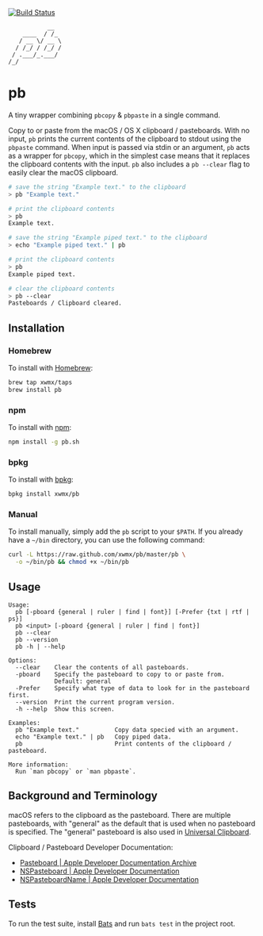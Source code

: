 <a href="https://github.com/xwmx/nb/actions" rel="nofollow">
  <img  src="https://img.shields.io/github/actions/workflow/status/xwmx/pb/tests.yml?branch=master"
        alt="Build Status"
        style="max-width:100%;">
</a>

```text
           __
    ____  / /_
   / __ \/ __ \
  / /_/ / /_/ /
 / .___/_.___/
/_/
```

# pb

A tiny wrapper combining `pbcopy` &amp; `pbpaste` in a single command.

Copy to or paste from the macOS / OS X clipboard / pasteboards. With no
input, `pb` prints the current contents of the clipboard to stdout using the
`pbpaste` command. When input is passed via stdin or an argument, `pb` acts as
a wrapper for `pbcopy`, which in the simplest case means that it replaces the
clipboard contents with the input. `pb` also includes a `pb --clear` flag
to easily clear the macOS clipboard.

```bash
# save the string "Example text." to the clipboard
> pb "Example text."

# print the clipboard contents
> pb
Example text.

# save the string "Example piped text." to the clipboard
> echo "Example piped text." | pb

# print the clipboard contents
> pb
Example piped text.

# clear the clipboard contents
> pb --clear
Pasteboards / Clipboard cleared.
```

## Installation

### Homebrew

To install with [Homebrew](http://brew.sh/):

```bash
brew tap xwmx/taps
brew install pb
```

### npm

To install with [npm](https://www.npmjs.com/package/pb.sh):

```bash
npm install -g pb.sh
```

### bpkg

To install with [bpkg](http://www.bpkg.io/):

```bash
bpkg install xwmx/pb
```

### Manual

To install manually, simply add the `pb` script to your `$PATH`. If
you already have a `~/bin` directory, you can use the following command:

```bash
curl -L https://raw.github.com/xwmx/pb/master/pb \
  -o ~/bin/pb && chmod +x ~/bin/pb
```

## Usage

```text
Usage:
  pb [-pboard {general | ruler | find | font}] [-Prefer {txt | rtf | ps}]
  pb <input> [-pboard {general | ruler | find | font}]
  pb --clear
  pb --version
  pb -h | --help

Options:
  --clear    Clear the contents of all pasteboards.
  -pboard    Specify the pasteboard to copy to or paste from.
             Default: general
  -Prefer    Specify what type of data to look for in the pasteboard first.
  --version  Print the current program version.
  -h --help  Show this screen.

Examples:
  pb "Example text."          Copy data specied with an argument.
  echo "Example text." | pb   Copy piped data.
  pb                          Print contents of the clipboard / pasteboard.

More information:
  Run `man pbcopy` or `man pbpaste`.
```

## Background and Terminology

macOS refers to the clipboard as the pasteboard. There are multiple
pasteboards, with "general" as the default that is used when no
pasteboard is specified. The "general" pasteboard is also used in
[Universal Clipboard](https://support.apple.com/en-us/HT209460).

Clipboard / Pasteboard Developer Documentation:
- [Pasteboard | Apple Developer Documentation Archive
  ](https://developer.apple.com/library/archive/documentation/General/Devpedia-CocoaApp-MOSX/Pasteboard.html)
- [NSPasteboard | Apple Developer Documentation
  ](https://developer.apple.com/documentation/appkit/nspasteboard#//apple_ref/doc/c_ref/NSPasteboard)
- [NSPasteboardName | Apple Developer Documentation
  ](https://developer.apple.com/documentation/appkit/nspasteboardname)

## Tests

To run the test suite, install [Bats](https://github.com/sstephenson/bats) and
run `bats test` in the project root.
